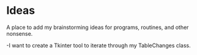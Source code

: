 # Ideas
A place to add my brainstorming ideas for programs, routines, and other nonsense.

-I want to create a Tkinter tool to iterate through my TableChanges class.
